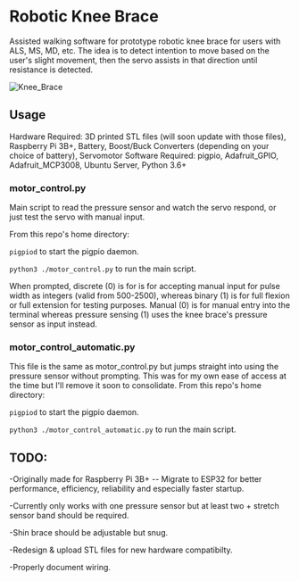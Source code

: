# Robotic Knee Brace
Assisted walking software for prototype robotic knee brace for users with ALS, MS, MD, etc. The idea is to detect intention to move based on the user's slight movement, then the servo assists in that direction until resistance is detected.


![Knee_Brace](https://github.com/Miimiikiu/Knee-Brace/assets/128089127/2922a470-7a53-4587-b4b8-16d7c9a7749d)

## Usage

Hardware Required: 3D printed STL files (will soon update with those files), Raspberry Pi 3B+, Battery, Boost/Buck Converters (depending on your choice of battery), Servomotor
Software Required: pigpio, Adafruit_GPIO, Adafruit_MCP3008, Ubuntu Server, Python 3.6+ 

### motor_control.py

Main script to read the pressure sensor and watch the servo respond, or just test the servo with manual input.

From this repo's home directory:

`pigpiod` to start the pigpio daemon.

`python3 ./motor_control.py` to run the main script.

When prompted, discrete (0) is for is for accepting manual input for pulse width as integers (valid from 500-2500), whereas binary (1) is for full flexion or full extension for testing purposes.
Manual (0) is for manual entry into the terminal whereas pressure sensing (1) uses the knee brace's pressure sensor as input instead.

### motor_control_automatic.py

This file is the same as motor_control.py but jumps straight into using the pressure sensor without prompting. This was for my own ease of access at the time but I'll remove it soon to consolidate.
From this repo's home directory:

`pigpiod` to start the pigpio daemon.

`python3 ./motor_control_automatic.py` to run the main script.


## TODO:
-Originally made for Raspberry Pi 3B+ -- Migrate to ESP32 for better performance, efficiency, reliability and especially faster startup.

-Currently only works with one pressure sensor but at least two + stretch sensor band should be required.

-Shin brace should be adjustable but snug.

-Redesign & upload STL files for new hardware compatibilty.

-Properly document wiring.

